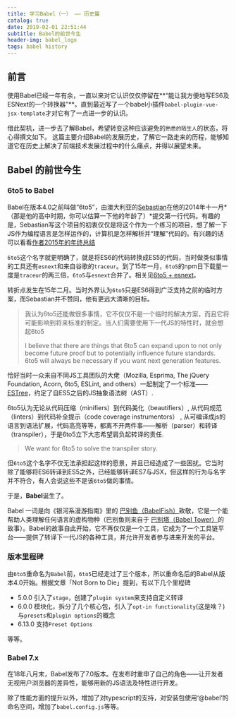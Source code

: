 ```yaml
---
title: 学习Babel（一） —— 历史篇
catalog: true
date: 2019-02-01 22:51:44
subtitle: Babel的前世今生
header-img: babel_logo
tags: babel history
---
```


## 前言

使用Babel已经一年有余，一直以来对它认识仅仅停留在**“能让我方便地写ES6及ESNext的一个转换器”**。直到最近写了一个babel小插件`babel-plugin-vue-jsx-template`才对它有了一点进一步的认识。

借此契机，进一步去了解Babel，希望转变这种应该避免的`熟悉的陌生人`的状态，将心得撰文如下。
这篇主要介绍Babel的发展历史，了解它一路走来的历程，能够知道它在历史上解决了前端技术发展过程中的什么痛点，并得以展望未来。

## Babel 的前世今生

### 6to5 to Babel

Babel在版本4.0之前叫做“6to5”，由澳大利亚的[Sebastian](https://github.com/kittens)在他的2014年十一月*（那是他的高中时期，你可以估算一下他的年龄了）*提交第一行代码。有趣的是，Sebastian写这个项目的初衷仅仅是将这个作为一个练习的项目，想了解一下JS作为编程语言是怎样运作的，计算机是怎样解析并“理解”代码的。有兴趣的话可以看看[作者2015年的年终总结](https://medium.com/@sebmck/2015-in-review-51ac7035e272)

`6to5`这个名字就更明确了，就是将ES6的代码转换成ES5的代码，当时做类似事情的工具还有`esnext`和来自谷歌的`traceur`。到了15年一月，`6to5`的npm日下载量一度是`traceur`的两三倍，`6to5`与`esnext`合并了。相关见[6to5 + esnext](https://babeljs.io/blog/2015/01/12/6to5-esnext)。

转折点发生在15年二月。当时外界认为`6to5`只是ES6得到广泛支持之前的临时方案，而Sebastian并不赞同，他有更远大清晰的目标。

> 我认为6to5还能做很多事情，它不仅仅不是一个临时的解决方案，而且它将可能影响到将来标准的制定。当人们需要使用下一代JS的特性时，就会想起6to5
>
> I believe that there are things that 6to5 can expand upon to not only become future proof but to potentially influence future standards. 6to5 will always be necessary if you want next generation features.

恰好当时一众来自不同JS工具团队的大佬（Mozilla, Esprima, The jQuery Foundation, Acorn, 6to5, ESLint, and others）一起制定了一个标准——[ESTree](https://github.com/estree/estree)，约定了自ES5之后的JS抽象语法树（AST）.

6to5认为无论从代码压缩（minifiers）到代码美化（beautifiers）, 从代码规范（linters）到代码补全提示（code coverage instrumentors） , 从可编译成js的语言到语法扩展，代码高亮等等，都离不开两件事——解析（parser）和转译（transpiler），于是6to5立下大志希望肩负起转译的责任.

> We want for 6to5 to solve the transpiler story.

但`6to5`这个名字不仅无法承担起这样的愿景，并且已经造成了一些困扰。它当时除了能够将ES6转译到ES5之外，已经能够转译ES7与JSX，但这样的行为与名字并不符合，有人会说这些不是该`6to5`做的事情。

于是，**Babel**诞生了。

Babel 一词是向《银河系漫游指南》里的 [巴别鱼（BabelFish）](http://en.wikipedia.org/wiki/List_of_races_and_species_in_The_Hitchhiker%27s_Guide_to_the_Galaxy#Babel_fish)致敬，它是一个能帮助人类理解任何语言的虚构物种（巴别鱼则来自于 [巴别塔（Babel Tower）](http://en.wikipedia.org/wiki/Tower_of_Babel)的故事）。Babel的故事自此开始，它不再仅仅是一个工具，它成为了一个工具链平台——提供了转译下一代JS的各种工具，并允许开发者参与进来开发的平台。

[6to5 JavaScript Transpiler Changes Name to Babel]: https://www.infoq.com/news/2015/02/babel-new-name-for-6to5

### 版本里程碑

由`6to5`重命名为`Babel`前，`6to5`已经走过了三个版本，所以重命名后的Babel从版本4.0开始。根据文章「Not Born to Die」提到，有以下几个里程碑

* 5.0.0 引入了`stage`，创建了`plugin system`来支持自定义转译
* 6.0.0 模块化，拆分了几个核心包，引入了`opt-in functionality`(这是啥？)与`presets`和`plugin options`的概念
* 6.13.0 支持`Preset Options`

等等。

### Babel 7.x

在18年八月末，Babel发布了7.0版本。在发布时重申了自己的角色——让开发者无视用户浏览器的差异性，能够用新的JS语法及特性进行开发。

除了性能方面的提升以外，增加了对typescript的支持，对安装包使用‘@babel’的命名空间，增加了`babel.config.js`等等。



[Not Born to Die]: https://babeljs.io/blog/2015/02/15/not-born-to-die
[The State of Babel]: https://babeljs.io/blog/2016/12/07/the-state-of-babel

[6to5 JavaScript Transpiler Changes Name to Babel]: https://www.infoq.com/news/2015/02/babel-new-name-for-6to5